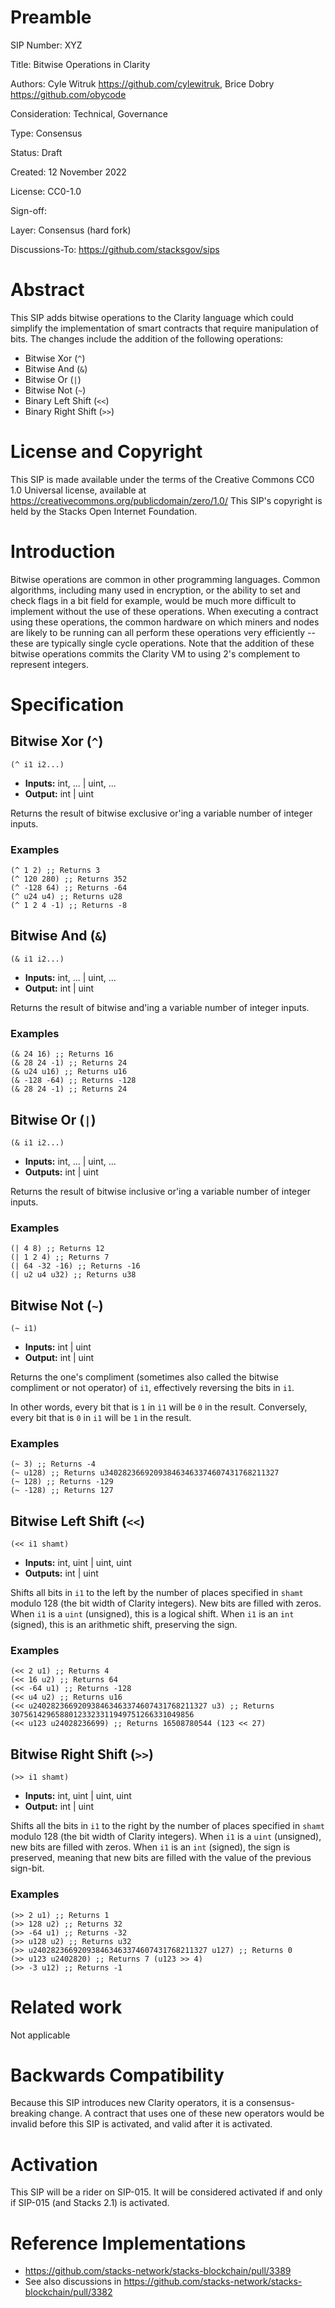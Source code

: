 # Preamble

SIP Number: XYZ

Title: Bitwise Operations in Clarity

Authors: Cyle Witruk <https://github.com/cylewitruk>, Brice Dobry
<https://github.com/obycode>

Consideration: Technical, Governance

Type: Consensus

Status: Draft

Created: 12 November 2022

License: CC0-1.0

Sign-off:

Layer: Consensus (hard fork)

Discussions-To: https://github.com/stacksgov/sips

# Abstract

This SIP adds bitwise operations to the Clarity language which could simplify
the implementation of smart contracts that require manipulation of bits. The
changes include the addition of the following operations:

- Bitwise Xor (`^`)
- Bitwise And (`&`)
- Bitwise Or (`|`)
- Bitwise Not (`~`)
- Binary Left Shift (`<<`)
- Binary Right Shift (`>>`)

# License and Copyright

This SIP is made available under the terms of the Creative Commons CC0 1.0
Universal license, available at
https://creativecommons.org/publicdomain/zero/1.0/ This SIP's copyright is held
by the Stacks Open Internet Foundation.

# Introduction

Bitwise operations are common in other programming languages. Common algorithms,
including many used in encryption, or the ability to set and check flags in a
bit field for example, would be much more difficult to implement without the use
of these operations. When executing a contract using these operations, the
common hardware on which miners and nodes are likely to be running can all
perform these operations very efficiently -- these are typically single cycle
operations. Note that the addition of these bitwise operations commits the
Clarity VM to using 2's complement to represent integers.

# Specification

## Bitwise Xor (`^`)

`(^ i1 i2...)`

- **Inputs:** int, ... | uint, ...
- **Output:** int | uint

Returns the result of bitwise exclusive or'ing a variable number of integer
inputs.

### Examples

```
(^ 1 2) ;; Returns 3
(^ 120 280) ;; Returns 352
(^ -128 64) ;; Returns -64
(^ u24 u4) ;; Returns u28
(^ 1 2 4 -1) ;; Returns -8
```

## Bitwise And (`&`)

`(& i1 i2...)`

- **Inputs:** int, ... | uint, ...
- **Output:** int | uint

Returns the result of bitwise and'ing a variable number of integer inputs.

### Examples

```
(& 24 16) ;; Returns 16
(& 28 24 -1) ;; Returns 24
(& u24 u16) ;; Returns u16
(& -128 -64) ;; Returns -128
(& 28 24 -1) ;; Returns 24
```

## Bitwise Or (`|`)

`(& i1 i2...)`

- **Inputs:** int, ... | uint, ...
- **Outputs:** int | uint

Returns the result of bitwise inclusive or'ing a variable number of integer
inputs.

### Examples

```
(| 4 8) ;; Returns 12
(| 1 2 4) ;; Returns 7
(| 64 -32 -16) ;; Returns -16
(| u2 u4 u32) ;; Returns u38
```

## Bitwise Not (`~`)

`(~ i1)`

- **Inputs:** int | uint
- **Output:** int | uint

Returns the one's compliment (sometimes also called the bitwise compliment or
not operator) of `i1`, effectively reversing the bits in `i1`.

In other words, every bit that is `1` in `ì1` will be `0` in the result.
Conversely, every bit that is `0` in `i1` will be `1` in the result.

### Examples

```
(~ 3) ;; Returns -4
(~ u128) ;; Returns u340282366920938463463374607431768211327
(~ 128) ;; Returns -129
(~ -128) ;; Returns 127
```

## Bitwise Left Shift (`<<`)

`(<< i1 shamt)`

- **Inputs:** int, uint | uint, uint
- **Outputs:** int | uint

Shifts all bits in `i1` to the left by the number of places specified in `shamt`
modulo 128 (the bit width of Clarity integers). New bits are filled with zeros.
When `i1` is a `uint` (unsigned), this is a logical shift. When `i1` is an `int`
(signed), this is an arithmetic shift, preserving the sign.

### Examples

```
(<< 2 u1) ;; Returns 4
(<< 16 u2) ;; Returns 64
(<< -64 u1) ;; Returns -128
(<< u4 u2) ;; Returns u16
(<< u240282366920938463463374607431768211327 u3) ;; Returns 30756142965880123323311949751266331049856
(<< u123 u24028236699) ;; Returns 16508780544 (123 << 27)
```

## Bitwise Right Shift (`>>`)

`(>> i1 shamt)`

- **Inputs:** int, uint | uint, uint
- **Output:** int | uint

Shifts all the bits in `i1` to the right by the number of places specified in
`shamt` modulo 128 (the bit width of Clarity integers). When `i1` is a `uint`
(unsigned), new bits are filled with zeros. When `i1` is an `int` (signed), the
sign is preserved, meaning that new bits are filled with the value of the
previous sign-bit.

### Examples

```
(>> 2 u1) ;; Returns 1
(>> 128 u2) ;; Returns 32
(>> -64 u1) ;; Returns -32
(>> u128 u2) ;; Returns u32
(>> u240282366920938463463374607431768211327 u127) ;; Returns 0
(>> u123 u2402820) ;; Returns 7 (u123 >> 4)
(>> -3 u12) ;; Returns -1
```

# Related work

Not applicable

# Backwards Compatibility

Because this SIP introduces new Clarity operators, it is a consensus-breaking
change. A contract that uses one of these new operators would be invalid before
this SIP is activated, and valid after it is activated.

# Activation

This SIP will be a rider on SIP-015. It will be considered activated if and only
if SIP-015 (and Stacks 2.1) is activated.

# Reference Implementations

- https://github.com/stacks-network/stacks-blockchain/pull/3389
- See also discussions in
  https://github.com/stacks-network/stacks-blockchain/pull/3382
